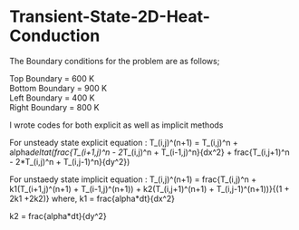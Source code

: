 # Transient-State-2D-Heat-Conduction
The Boundary conditions for the problem are as follows;

Top Boundary = 600 K\
Bottom Boundary = 900 K\
Left Boundary = 400 K\
Right Boundary = 800 K

I wrote codes for both explicit as well as implicit methods

For unsteady state explicit equation : T_(i,j)^(n+1) = T_(i,j)^n + alpha*deltat(frac{T_(i+1,j)^n - 2*T_(i,j)^n + T_(i-1,j)^n}{dx^2} + frac{T_(i,j+1)^n - 2*T_(i,j)^n + T_(i,j-1)^n}{dy^2})

For unstaedy state implicit equation : T_(i,j)^(n+1) = frac{T_(i,j)^n + k1(T_(i+1,j)^(n+1) + T_(i-1,j)^(n+1)) + k2(T_(i,j+1)^(n+1) + T_(i,j-1)^(n+1))}{(1 + 2k1 +2k2)}
where,
k1 = frac{alpha*dt}{dx^2}

k2 = frac{alpha*dt}{dy^2}            

 
